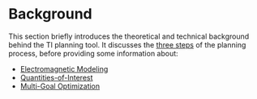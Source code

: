 # Background

This section briefly introduces the theoretical and technical background behind the TI planning tool. It discusses the [three steps](/docs/background/modeling_steps) of the planning process, before providing some information about:
* [Electromagnetic Modeling](/docs/background/electromagnetic_modeling.md)
* [Quantities-of-Interest](/docs/background/electromagnetic_modeling/quantities_of_interest.md)
* [Multi-Goal Optimization](/docs/background/multi_goal_optimization.md)

